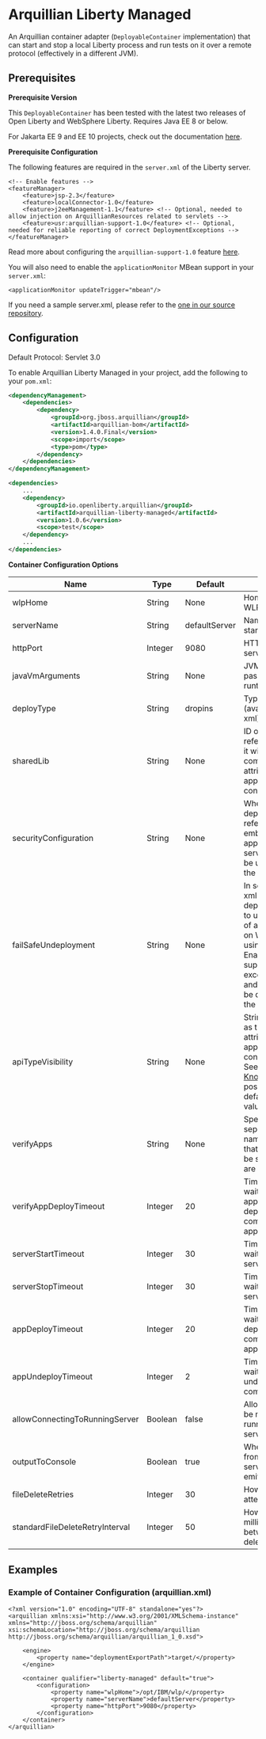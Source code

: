 # Arquillian Liberty Managed

An Arquillian container adapter (`DeployableContainer` implementation) that can start and stop a local Liberty process and run tests on it over a remote protocol (effectively in a different JVM).

## Prerequisites

**Prerequisite Version**

This `DeployableContainer` has been tested with the latest two releases of Open Liberty and WebSphere Liberty. Requires Java EE 8 or below.

For Jakarta EE 9 and EE 10 projects, check out the documentation [here](JakartaEE9_README.md).

**Prerequisite Configuration**

The following features are required in the `server.xml` of the Liberty server.

```
<!-- Enable features -->
<featureManager>
    <feature>jsp-2.3</feature>
    <feature>localConnector-1.0</feature>
    <feature>j2eeManagement-1.1</feature> <!-- Optional, needed to allow injection on ArquillianResources related to servlets -->
    <feature>usr:arquillian-support-1.0</feature> <!-- Optional, needed for reliable reporting of correct DeploymentExceptions -->
</featureManager>
```

Read more about configuring the `arquillian-support-1.0` feature [here](../liberty-support-feature/README.md).

You will also need to enable the `applicationMonitor` MBean support in your `server.xml`:

```
<applicationMonitor updateTrigger="mbean"/>
```

If you need a sample server.xml, please refer to the [one in our source repository](https://github.com/OpenLiberty/liberty-arquillian/blob/arquillian-parent-liberty-1.0.6/liberty-managed/src/test/resources/server.xml).

## Configuration

Default Protocol: Servlet 3.0

To enable Arquillian Liberty Managed in your project, add the following to your `pom.xml`:
```xml
<dependencyManagement>
	<dependencies>
		<dependency>
			<groupId>org.jboss.arquillian</groupId>
			<artifactId>arquillian-bom</artifactId>
			<version>1.4.0.Final</version>
			<scope>import</scope>
			<type>pom</type>
		</dependency>
	</dependencies>
</dependencyManagement>

<dependencies>
	...
	<dependency>
		<groupId>io.openliberty.arquillian</groupId>
		<artifactId>arquillian-liberty-managed</artifactId>
		<version>1.0.6</version>
		<scope>test</scope>
	</dependency>
	...
</dependencies>
```

**Container Configuration Options**

| Name | Type | Default | Description |
| ---- | ---- | ------- | ----------- |
| wlpHome | String | None | Home directory of the WLP runtime. |
| serverName | String | defaultServer | Name of the server to start. |
| httpPort | Integer | 9080 | HTTP Port of the server.  |
| javaVmArguments | String | None | JVM Arguments to pass into the WLP runtime.  |
| deployType | String | dropins | Type of deployment (available: dropins or xml) |
| sharedLib | String | None | ID of the shared library reference; if provided it will be used as the commonLibraryRef attribute of the application/classloader configuration element |
| securityConfiguration | String | None | When using xml deployType the referred file will be embedded within the application tag into the server.xml and should be used to configure the security settings. |
| failSafeUndeployment | String | None | In some scenarios the xml deployType deployments might fail to undeploy because of an open FileHandle on Windows when using an Oracle JVM. Enabling this flag suppresses the exception to be thrown and marks the file to be delete upon exiting the JVM process. |
| apiTypeVisibility | String | None | String that will be set as the apiTypeVisibility attribute of the application/classloader configuration element. See the [WLP Knowledge Center](https://www.ibm.com/support/knowledgecenter/en/SSEQTP_8.5.5/com.ibm.websphere.wlp.doc/ae/twlp_classloader_3p_apis.html) for possible values and default used when this value is not provided. |
| verifyApps | String | None | Specifies a comma-separated list of names of applications that will be verified to be started before tests are executed |
| verifyAppDeployTimeout | Integer | 20 | Time in seconds to wait for the verifyApps application deployment to complete and the applications to start |
| serverStartTimeout | Integer | 30 | Time in seconds to wait for the application server to start |
| serverStopTimeout | Integer | 30 | Time in seconds to wait for the application server to stop |
| appDeployTimeout | Integer | 20 | Time in seconds to wait for the application deployment to complete and the application to start |
| appUndeployTimeout | Integer | 2 | Time in seconds to wait for the application undeployment to complete |
| allowConnectingToRunningServer | Boolean | false | Allow a connection to be made to an already running application server process |
| outputToConsole | Boolean | true | When enabled output from the application server process will be emitted to stdout |
| fileDeleteRetries | Integer | 30 | How many times to attempt deleting a file |
| standardFileDeleteRetryInterval | Integer | 50 | How long in milliseconds to wait between attempting to delete a file |


## Examples

### Example of Container Configuration (arquillian.xml)

```
<?xml version="1.0" encoding="UTF-8" standalone="yes"?>
<arquillian xmlns:xsi="http://www.w3.org/2001/XMLSchema-instance"
xmlns="http://jboss.org/schema/arquillian"
xsi:schemaLocation="http://jboss.org/schema/arquillian http://jboss.org/schema/arquillian/arquillian_1_0.xsd">

	<engine>
		<property name="deploymentExportPath">target/</property>
	</engine>
	
	<container qualifier="liberty-managed" default="true">
		<configuration>
			<property name="wlpHome">/opt/IBM/wlp/</property>
			<property name="serverName">defaultServer</property>
			<property name="httpPort">9080</property>
		</configuration>
	</container>
</arquillian>
```